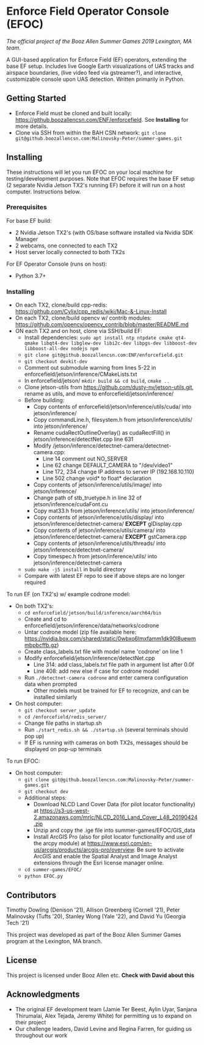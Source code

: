 # Enforce Field Operator Console (EFOC)

_The official project of the Booz Allen Summer Games 2019 Lexington, MA team._

A GUI-based application for Enforce Field (EF) operators, extending the base EF setup. Includes live Google Earth visualizations of UAS tracks and airspace boundaries, (live video feed via gstreamer?), and interactive, customizable console upon UAS detection. Written primarily in Python.

## Getting Started

+ Enforce Field must be cloned and built locally: https://github.boozallencsn.com/ENF/enforcefield. See __Installing__ for more details.
+ Clone via SSH from within the BAH CSN network: `git clone git@github.boozallencsn.com:Malinovsky-Peter/summer-games.git`

## Installing 

These instructions will let you run EFOC on your local machine for testing/development purposes. Note that EFOC requires the base EF setup (2 separate Nvidia Jetson TX2's running EF) before it will run on a host computer. Instructions below.

### Prerequisites

For base EF build:
+ 2 Nvidia Jetson TX2's (with OS/base software installed via Nvidia SDK Manager
+ 2 webcams, one connected to each TX2
+ Host server locally connected to both TX2s

For EF Operator Console (runs on host):
+ Python 3.7+

### Installing

+ On each TX2, clone/build cpp-redis: https://github.com/Cylix/cpp_redis/wiki/Mac-&-Linux-Install
+ On each TX2, clone/build opencv w/ contrib modules: https://github.com/opencv/opencv_contrib/blob/master/README.md
+ ON each TX2 and on host, clone via SSH/build EF:
    + Install dependencies: `sudo apt install ntp ntpdate cmake qt4-qmake libqt4-dev libglew-dev libi2c-dev libpgs-dev libboost-dev libboost-all-dev nodejs npm`
    + `git clone git@github.boozallencsn.com:ENF/enforcefield.git`
    + `git checkout devkit-dev`
    + Comment out submodule warning from lines 5-22 in enforcefield/jetson/inference/CMakeLists.txt
    + In enforcefield/jetson/ `mkdir build && cd build`, `cmake ..`
    + Clone jetson-utils from https://github.com/dusty-nv/jetson-utils.git, rename as utils, and move to enforcefield/jetson/inference/
    + Before building:
        + Copy contents of enforcefield/jetson/inference/utils/cuda/ into jetson/inference/
        + Copy commandLine.h, filesystem.h from jetson/inference/utils/ into jetson/inference/
        + Rename cudaRectOutlineOverlay() as cudaRectFill() in jetson/inference/detectNet.cpp line 631
        + Modify /jetson/inference/detectnet-camera/detectnet-camera.cpp:
            + Line 14 comment out NO_SERVER
            + Line 62 change DEFAULT_CAMERA to "/dev/video1"
            + Line 172, 234 change IP address to server IP (192.168.10.110)
            + Line 502 change void* to float* declaration
        + Copy contents of jetson/inference/utils/image/ into jetson/inference/
        + Change path of stb_truetype.h in line 32 of jetson/inference/cudaFont.cu
        + Copy mat33.h from jetson/inference/utils/ into jetson/inference/
        + Copy contents of jetson/inference/utils/display/ into jetson/inference/detectnet-camera/ __EXCEPT__ glDisplay.cpp
        + Copy contents of jetson/inference/utils/camera/ into jetson/inference/detectnet-camera/ __EXCEPT__ gstCamera.cpp
        + Copy contents of jetson/inference/utils/threads/ into jetson/inference/detectnet-camera/
        + Copy timespec.h from jetson/inference/utils/ into jetson/inference/detectnet-camera
     + `sudo make -j5 install` in build directory
     + Compare with latest EF repo to see if above steps are no longer required

To run EF (on TX2's) w/ example codrone model:
+ On both TX2's:
  + `cd enforcefield/jetson/build/inference/aarch64/bin`
  + Create and cd to enforcefield/jetson/inference/data/networks/codrone
  + Untar codrone model (zip file available here: https://nvidia.box.com/shared/static/0wbxo6lmxfamm1dk90l8uewmmbpbcffb.gz)
  + Create class_labels.txt file with model name 'codrone' on line 1
  + Modify enforcefield/jetson/inference/detectNet.cpp
    + Line 314: add class_labels.txt file path in argument list after 0.0f
    + Line 408: add new else if case for codrone model
  + Run `./detectnet-camera codrone` and enter camera configuration data when prompted
    + Other models must be trained for EF to recognize, and can be installed similarly
+ On host computer:
  + `git checkout server_update`
  + `cd /enforcefield/redis_server/`
  + Change file paths in startup.sh
  + Run `./start_redis.sh && ./startup.sh` (several terminals should pop up)
  + If EF is running with cameras on both TX2s, messages should be displayed on pop-up terminals
  
To run EFOC:
+ On host computer:
  + `git clone git@github.boozallencsn.com:Malinovsky-Peter/summer-games.git`
  + `git checkout dev`
  + Additional steps:
      + Download NLCD Land Cover Data (for pilot locator functionality) at https://s3-us-west-2.amazonaws.com/mrlc/NLCD_2016_Land_Cover_L48_20190424.zip
      + Unzip and copy the .ige file into summer-games/EFOC/GIS_data
      + Install ArcGIS Pro (also for pilot locator functionality and use of the arcpy module) at https://www.esri.com/en-us/arcgis/products/arcgis-pro/overview. Be sure to activate ArcGIS and enable the Spatial Analyst and Image Analyst extensions through the Esri license manager online.
  + `cd summer-games/EFOC/`
  + `python EFOC.py`

## Contributors

Timothy Dowling (Denison '21), Allison Greenberg (Cornell '21), Peter Malinovsky (Tufts '20), Stanley Wong (Yale '22), and David Yu (Georgia Tech '21)

This project was developed as part of the Booz Allen Summer Games program at the Lexington, MA branch.

## License

This project is licensed under Booz Allen etc. __Check with David about this__

## Acknowledgments

* The original EF development team (Jamie Ter Beest, Aylin Uyar, Sanjana Thirumalai, Alex Tejada, Jeremy White) for permitting us to expand on their project
* Our challenge leaders, David Levine and Regina Farren, for guiding us throughout our work
